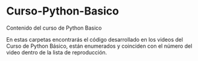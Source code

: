 # Curso-Python-Basico
Contenido del curso de Python Basico

En estas carpetas encontrarás el código desarrollado en los videos del Curso de Python Básico, 
están enumerados y coinciden con el número del video dentro de la lista de reproducción. 
